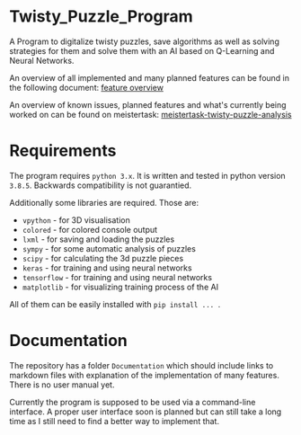 # Twisty_Puzzle_Program
A Program to digitalize twisty puzzles, save algorithms as well as solving strategies for them and solve them with an AI based on Q-Learning and Neural Networks.

An overview of all implemented and many planned features can be found in the following document:
[feature overview](https://docs.google.com/spreadsheets/d/1wllITKTaytmOBHMQu9dV0tIj7YtT3UqvB0RRak2qMqk/edit?usp=sharing)

An overview of known issues, planned features and what's currently being worked on can be found on meistertask: [meistertask-twisty-puzzle-analysis](https://www.meistertask.com/app/project/yy5iFYIE/twisty-puzzle-analysis)

# Requirements
The program requires `python 3.x`. It is written and tested in python version `3.8.5`. Backwards compatibility is not guarantied.

Additionally some libraries are required. Those are:
- `vpython` - for 3D visualisation
- `colored` - for colored console output
- `lxml` - for saving and loading the puzzles
- `sympy` - for some automatic analysis of puzzles
- `scipy` - for calculating the 3d puzzle pieces
- `keras` - for training and using neural networks
- `tensorflow` - for training and using neural networks
- `matplotlib` - for visualizing training process of the AI

All of them can be easily installed with `pip install ... `.

# Documentation
The repository has a folder `Documentation` which should include links to markdown files with explanation of the implementation of many features. There is no user manual yet.

Currently the program is supposed to be used via a command-line interface. A proper user interface soon is planned but can still take a long time as I still need to find a better way to implement that.